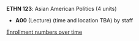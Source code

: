 **ETHN 123**: Asian American Politics (4 units)

- **A00** (Lecture) (time and location TBA) by staff

[Enrollment numbers over time](./ETHN123.tsv)
